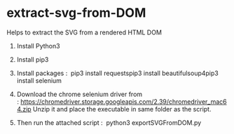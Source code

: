 # extract-svg-from-DOM
Helps to extract the SVG from a rendered HTML DOM

1. Install Python3

2. Install pip3

3. Install packages : 
pip3 install requestspip3 install beautifulsoup4pip3 install selenium

4. Download the chrome selenium driver from : https://chromedriver.storage.googleapis.com/2.39/chromedriver_mac64.zip
Unzip it and place the executable in same folder as the script. 
5. Then run the attached script : 
python3 exportSVGFromDOM.py
